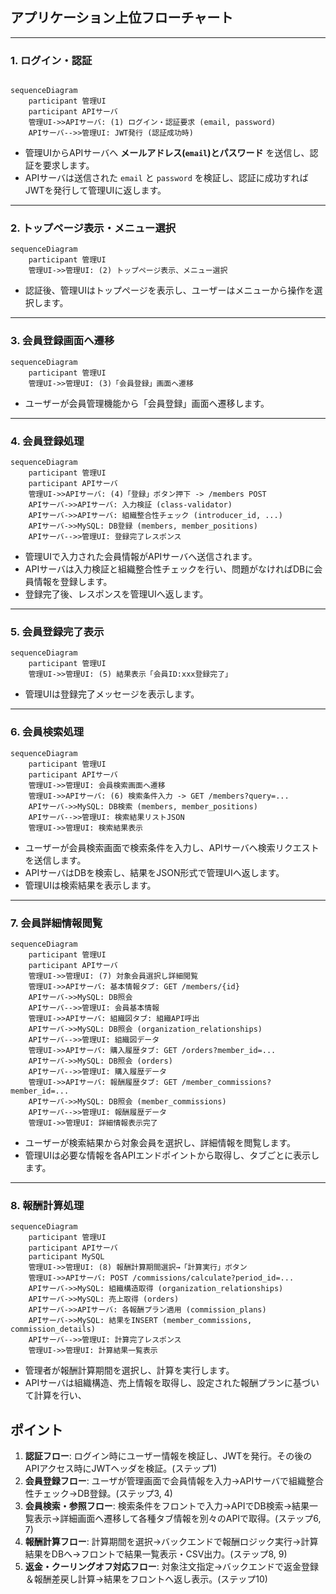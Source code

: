 ## アプリケーション上位フローチャート

---

### 1. ログイン・認証

```mermaid

sequenceDiagram
    participant 管理UI
    participant APIサーバ
    管理UI->>APIサーバ: (1) ログイン・認証要求 (email, password)
    APIサーバ-->>管理UI: JWT発行 (認証成功時)

```

- 管理UIからAPIサーバへ **メールアドレス(`email`)とパスワード** を送信し、認証を要求します。
- APIサーバは送信された `email` と `password` を検証し、認証に成功すればJWTを発行して管理UIに返します。

---

### 2. トップページ表示・メニュー選択

```mermaid
sequenceDiagram
    participant 管理UI
    管理UI->>管理UI: (2) トップページ表示、メニュー選択

```

- 認証後、管理UIはトップページを表示し、ユーザーはメニューから操作を選択します。

---

### 3. 会員登録画面へ遷移

```mermaid
sequenceDiagram
    participant 管理UI
    管理UI->>管理UI: (3)「会員登録」画面へ遷移

```

- ユーザーが会員管理機能から「会員登録」画面へ遷移します。

---

### 4. 会員登録処理

```mermaid
sequenceDiagram
    participant 管理UI
    participant APIサーバ
    管理UI->>APIサーバ: (4)「登録」ボタン押下 -> /members POST
    APIサーバ->>APIサーバ: 入力検証 (class-validator)
    APIサーバ->>APIサーバ: 組織整合性チェック (introducer_id, ...)
    APIサーバ->>MySQL: DB登録 (members, member_positions)
    APIサーバ-->>管理UI: 登録完了レスポンス

```

- 管理UIで入力された会員情報がAPIサーバへ送信されます。
- APIサーバは入力検証と組織整合性チェックを行い、問題がなければDBに会員情報を登録します。
- 登録完了後、レスポンスを管理UIへ返します。

---

### 5. 会員登録完了表示

```mermaid
sequenceDiagram
    participant 管理UI
    管理UI->>管理UI: (5) 結果表示「会員ID:xxx登録完了」

```

- 管理UIは登録完了メッセージを表示します。

---

### 6. 会員検索処理

```mermaid
sequenceDiagram
    participant 管理UI
    participant APIサーバ
    管理UI->>管理UI: 会員検索画面へ遷移
    管理UI->>APIサーバ: (6) 検索条件入力 -> GET /members?query=...
    APIサーバ->>MySQL: DB検索 (members, member_positions)
    APIサーバ-->>管理UI: 検索結果リストJSON
    管理UI->>管理UI: 検索結果表示

```

- ユーザーが会員検索画面で検索条件を入力し、APIサーバへ検索リクエストを送信します。
- APIサーバはDBを検索し、結果をJSON形式で管理UIへ返します。
- 管理UIは検索結果を表示します。

---

### 7. 会員詳細情報閲覧

```mermaid
sequenceDiagram
    participant 管理UI
    participant APIサーバ
    管理UI->>管理UI: (7) 対象会員選択し詳細閲覧
    管理UI->>APIサーバ: 基本情報タブ: GET /members/{id}
    APIサーバ->>MySQL: DB照会
    APIサーバ-->>管理UI: 会員基本情報
    管理UI->>APIサーバ: 組織図タブ: 組織API呼出
    APIサーバ->>MySQL: DB照会 (organization_relationships)
    APIサーバ-->>管理UI: 組織図データ
    管理UI->>APIサーバ: 購入履歴タブ: GET /orders?member_id=...
    APIサーバ->>MySQL: DB照会 (orders)
    APIサーバ-->>管理UI: 購入履歴データ
    管理UI->>APIサーバ: 報酬履歴タブ: GET /member_commissions?member_id=...
    APIサーバ->>MySQL: DB照会 (member_commissions)
    APIサーバ-->>管理UI: 報酬履歴データ
    管理UI->>管理UI: 詳細情報表示完了

```

- ユーザーが検索結果から対象会員を選択し、詳細情報を閲覧します。
- 管理UIは必要な情報を各APIエンドポイントから取得し、タブごとに表示します。

---

### 8. 報酬計算処理

```mermaid
sequenceDiagram
    participant 管理UI
    participant APIサーバ
    participant MySQL
    管理UI->>管理UI: (8) 報酬計算期間選択→「計算実行」ボタン
    管理UI->>APIサーバ: POST /commissions/calculate?period_id=...
    APIサーバ->>MySQL: 組織構造取得 (organization_relationships)
    APIサーバ->>MySQL: 売上取得 (orders)
    APIサーバ->>APIサーバ: 各報酬プラン適用 (commission_plans)
    APIサーバ->>MySQL: 結果をINSERT (member_commissions, commission_details)
    APIサーバ-->>管理UI: 計算完了レスポンス
    管理UI->>管理UI: 計算結果一覧表示

```

- 管理者が報酬計算期間を選択し、計算を実行します。
- APIサーバは組織構造、売上情報を取得し、設定された報酬プランに基づいて計算を行い、

## ポイント

1. **認証フロー**: ログイン時にユーザー情報を検証し、JWTを発行。その後のAPIアクセス時にJWTヘッダを検証。(ステップ1)
2. **会員登録フロー**: ユーザが管理画面で会員情報を入力→APIサーバで組織整合性チェック→DB登録。(ステップ3, 4)
3. **会員検索・参照フロー**: 検索条件をフロントで入力→APIでDB検索→結果一覧表示→詳細画面へ遷移して各種タブ情報を別々のAPIで取得。(ステップ6, 7)
4. **報酬計算フロー**: 計算期間を選択→バックエンドで報酬ロジック実行→計算結果をDBへ→フロントで結果一覧表示・CSV出力。(ステップ8, 9)
5. **返金・クーリングオフ対応フロー**: 対象注文指定→バックエンドで返金登録＆報酬差戻し計算→結果をフロントへ返し表示。(ステップ10)